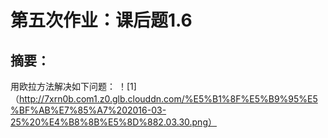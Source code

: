 # 第五次作业：课后题1.6
## 摘要：
  用欧拉方法解决如下问题：
  ！[1]（http://7xrn0b.com1.z0.glb.clouddn.com/%E5%B1%8F%E5%B9%95%E5%BF%AB%E7%85%A7%202016-03-25%20%E4%B8%8B%E5%8D%882.03.30.png）
